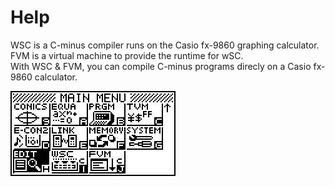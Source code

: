 # Help
WSC is a C-minus compiler runs on the Casio fx-9860 graphing calculator.  
FVM is a virtual machine to provide the runtime for wSC.  
With WSC & FVM, you can compile C-minus programs direcly on a Casio fx-9860 calculator.

![alt text](\doc\images\main_menu.jpg)
